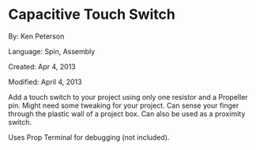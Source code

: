 # Capacitive Touch Switch

By: Ken Peterson

Language: Spin, Assembly

Created: Apr 4, 2013

Modified: April 4, 2013

Add a touch switch to your project using only one resistor and a Propeller pin. Might need some tweaking for your project. Can sense your finger through the plastic wall of a project box. Can also be used as a proximity switch.

Uses Prop Terminal for debugging (not included).
